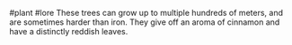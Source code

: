 #plant #lore 
These trees can grow up to multiple hundreds of meters, and are sometimes harder than iron.
They give off an aroma of cinnamon and have a distinctly reddish leaves.